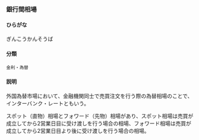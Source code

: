 <div style="display:none;">

## [あ行](securities-terms?id=あ行)
## [か行](securities-terms?id=か行)

</div>

### 銀行間相場

#### ひらがな

ぎんこうかんそうば

#### 分類

`金利・為替`

#### 説明

外国為替市場において、金融機関同士で売買注文を行う際の為替相場のことで、インターバンク・レートともいう。
 
スポット（直物）相場とフォワード（先物）相場があり、スポット相場は売買が成立してから2営業日目に受け渡しを行う場合の相場、フォワード相場は売買が成立してから2営業日目より後に受け渡しを行う場合の相場。

<div style="display:none;">

## [さ行](securities-terms?id=さ行)
## [た行](securities-terms?id=た行)
## [な行](securities-terms?id=な行)
## [は行](securities-terms?id=は行)
## [ま行](securities-terms?id=ま行)
## [や行](securities-terms?id=や行)
## [ら行](securities-terms?id=ら行)
## [わ行](securities-terms?id=わ行)
## [英数字・記号](securities-terms?id=英数字・記号)

</div>

